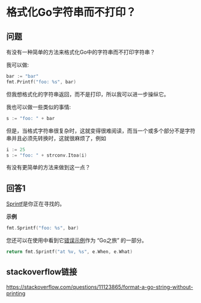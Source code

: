 # 格式化Go字符串而不打印？

## 问题

有没有一种简单的方法来格式化Go中的字符串而不打印字符串？

我可以做:

```go
bar := "bar"
fmt.Printf("foo: %s", bar)
```

但我想格式化的字符串返回，而不是打印，所以我可以进一步操纵它。

我也可以做一些类似的事情:

```go
s := "foo: " + bar
```

但是，当格式字符串很复杂时，这就变得很难阅读，而当一个或多个部分不是字符串并且必须先转换时，这就很麻烦了，例如

```go
i := 25
s := "foo: " + strconv.Itoa(i)
```

有没有更简单的方法来做到这一点？

## 回答1

[Sprintf](https://golang.org/pkg/fmt/#Sprintf)是你正在寻找的。

**示例**

```go
fmt.Sprintf("foo: %s", bar)
```

您还可以在使用中看到它[错误示例](https://tour.golang.org/methods/19)作为 “Go之旅” 的一部分。

```go
return fmt.Sprintf("at %v, %s", e.When, e.What)
```

## stackoverflow链接

https://stackoverflow.com/questions/11123865/format-a-go-string-without-printing
